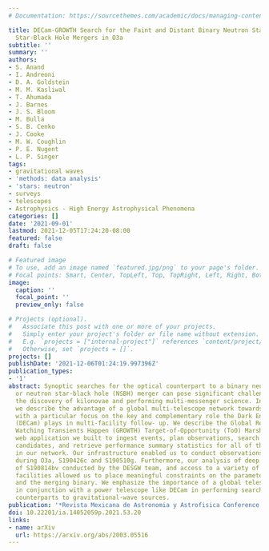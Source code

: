 ```yaml
---
# Documentation: https://sourcethemes.com/academic/docs/managing-content/

title: DECam-GROWTH Search for the Faint and Distant Binary Neutron Star and Neutron
  Star-Black Hole Mergers in O3a
subtitle: ''
summary: ''
authors:
- S. Anand
- I. Andreoni
- D. A. Goldstein
- M. M. Kasliwal
- T. Ahumada
- J. Barnes
- J. S. Bloom
- M. Bulla
- S. B. Cenko
- J. Cooke
- M. W. Coughlin
- P. E. Nugent
- L. P. Singer
tags:
- gravitational waves
- 'methods: data analysis'
- 'stars: neutron'
- surveys
- telescopes
- Astrophysics - High Energy Astrophysical Phenomena
categories: []
date: '2021-09-01'
lastmod: 2021-12-05T17:24:20-08:00
featured: false
draft: false

# Featured image
# To use, add an image named `featured.jpg/png` to your page's folder.
# Focal points: Smart, Center, TopLeft, Top, TopRight, Left, Right, BottomLeft, Bottom, BottomRight.
image:
  caption: ''
  focal_point: ''
  preview_only: false

# Projects (optional).
#   Associate this post with one or more of your projects.
#   Simply enter your project's folder or file name without extension.
#   E.g. `projects = ["internal-project"]` references `content/project/deep-learning/index.md`.
#   Otherwise, set `projects = []`.
projects: []
publishDate: '2021-12-06T01:24:19.997396Z'
publication_types:
- '1'
abstract: Synoptic searches for the optical counterpart to a binary neutron star (BNS)
  or neutron star-black hole (NSBH) merger can pose significant challenges towards
  the discovery of kilonovae and performing multi-messenger science. In this work,
  we describe the advantage of a global multi-telescope network towards this end,
  with a particular focus on the key and complementary role the Dark Energy Camera
  (DECam) plays in multi-facility follow- up. We describe the Global Relay of Observatories
  Watching Transients Happen (GROWTH) Target-of-Opportunity (ToO) Marshal, a common
  web application we built to ingest events, plan observations, search for transient
  candidates, and retrieve performance summary statistics for all of the telescopes
  in our network. Our infrastructure enabled us to conduct observations of two events
  during O3a, S190426c and S190510g. Furthermore, our analysis of deep DECam observations
  of S190814bv conducted by the DESGW team, and access to a variety of global follow-up
  facilities allowed us to place meaningful constraints on the parameters of the kilonova
  and the merging binary. We emphasize the importance of a global telescope network
  in conjunction with a power telescope like DECam in performing searches for the
  counterparts to gravitational-wave sources.
publication: '*Revista Mexicana de Astronomia y Astrofisica Conference Series*'
doi: 10.22201/ia.14052059p.2021.53.20
links:
- name: arXiv
  url: https://arxiv.org/abs/2003.05516
---
```

